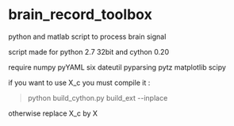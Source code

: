 brain_record_toolbox
====================

python and matlab script to process brain signal

script made for python 2.7 32bit and cython 0.20

require numpy pyYAML six dateutil pyparsing pytz matplotlib scipy

if you want to use X_c you must compile it :
>python build_cython.py build_ext --inplace

otherwise replace X_c by X
